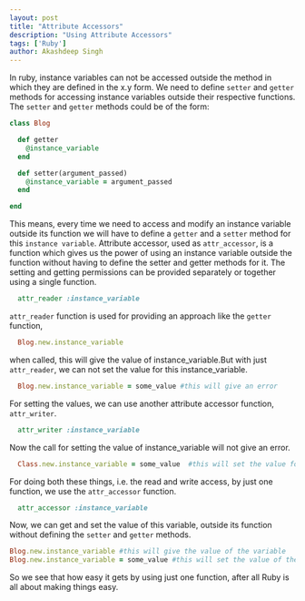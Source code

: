 ```yaml
---
layout: post
title: "Attribute Accessors"
description: "Using Attribute Accessors"
tags: ['Ruby']
author: Akashdeep Singh
---
```


In ruby, instance variables can not be accessed outside the method in which they are defined in the x.y form. We need to define `setter` and `getter` methods for accessing instance variables outside their respective functions. The `setter` and `getter` methods could be of the form:

~~~ Ruby
class Blog

  def getter
    @instance_variable   
  end

  def setter(argument_passed)
    @instance_variable = argument_passed
  end

end

~~~

  This means, every time we need to access and modify an instance variable outside its function we will have to define a `getter` and a `setter` method for this `instance variable`.
  Attribute accessor, used as `attr_accessor`, is a function which gives us the power of using an instance variable outside the function without having to define the setter and getter methods for it. The setting and getting permissions can be provided separately or together using a single function.

~~~ Ruby
  attr_reader :instance_variable
~~~

  `attr_reader` function is used for providing an approach like the `getter` function,

~~~ Ruby
  Blog.new.instance_variable
~~~


  when called, this will give the value of instance_variable.But with just `attr_reader`, we can not set the value for this instance_variable.

~~~ Ruby
  Blog.new.instance_variable = some_value #this will give an error
~~~

  For setting the values, we can use another attribute accessor function, `attr_writer`.

~~~ Ruby
  attr_writer :instance_variable
~~~

  Now the call for setting the value of instance_variable will not give an error.

~~~ Ruby
  Class.new.instance_variable = some_value  #this will set the value for instance_variable as some_value.
~~~

  For doing both these things, i.e. the read and write access, by just one function, we use the `attr_accessor` function.

~~~ Ruby
  attr_accessor :instance_variable
~~~

  Now, we can get and set the value of this variable, outside its function without defining the `setter` and `getter` methods.

~~~ Ruby
Blog.new.instance_variable #this will give the value of the variable
Blog.new.instance_variable = some_value #this will set the value of the instance variable as some_value.
~~~

  So we see that how easy it gets by using just one function, after all Ruby is all about making things easy.
